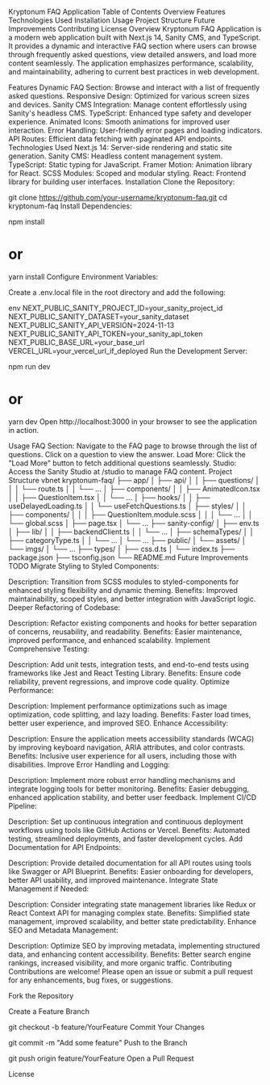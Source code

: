 Kryptonum FAQ Application
Table of Contents
Overview
Features
Technologies Used
Installation
Usage
Project Structure
Future Improvements
Contributing
License
Overview
Kryptonum FAQ Application is a modern web application built with Next.js 14, Sanity CMS, and TypeScript. It provides a dynamic and interactive FAQ section where users can browse through frequently asked questions, view detailed answers, and load more content seamlessly. The application emphasizes performance, scalability, and maintainability, adhering to current best practices in web development.

Features
Dynamic FAQ Section: Browse and interact with a list of frequently asked questions.
Responsive Design: Optimized for various screen sizes and devices.
Sanity CMS Integration: Manage content effortlessly using Sanity's headless CMS.
TypeScript: Enhanced type safety and developer experience.
Animated Icons: Smooth animations for improved user interaction.
Error Handling: User-friendly error pages and loading indicators.
API Routes: Efficient data fetching with paginated API endpoints.
Technologies Used
Next.js 14: Server-side rendering and static site generation.
Sanity CMS: Headless content management system.
TypeScript: Static typing for JavaScript.
Framer Motion: Animation library for React.
SCSS Modules: Scoped and modular styling.
React: Frontend library for building user interfaces.
Installation
Clone the Repository:

git clone https://github.com/your-username/kryptonum-faq.git
cd kryptonum-faq
Install Dependencies:

npm install

# or

yarn install
Configure Environment Variables:

Create a .env.local file in the root directory and add the following:

env
NEXT_PUBLIC_SANITY_PROJECT_ID=your_sanity_project_id
NEXT_PUBLIC_SANITY_DATASET=your_sanity_dataset
NEXT_PUBLIC_SANITY_API_VERSION=2024-11-13
NEXT_PUBLIC_SANITY_API_TOKEN=your_sanity_api_token
NEXT_PUBLIC_BASE_URL=your_base_url
VERCEL_URL=your_vercel_url_if_deployed
Run the Development Server:

npm run dev

# or

yarn dev
Open http://localhost:3000 in your browser to see the application in action.

Usage
FAQ Section: Navigate to the FAQ page to browse through the list of questions. Click on a question to view the answer.
Load More: Click the "Load More" button to fetch additional questions seamlessly.
Studio: Access the Sanity Studio at /studio to manage FAQ content.
Project Structure
vbnet
kryptonum-faq/
├── app/
│ ├── api/
│ │ ├── questions/
│ │ │ └── route.ts
│ │ └── ...
│ ├── components/
│ │ ├── AnimatedIcon.tsx
│ │ ├── QuestionItem.tsx
│ │ └── ...
│ ├── hooks/
│ │ ├── useDelayedLoading.ts
│ │ └── useFetchQuestions.ts
│ ├── styles/
│ │ ├── components/
│ │ │ ├── QuestionItem.module.scss
│ │ │ └── ...
│ │ └── global.scss
│ ├── page.tsx
│ └── ...
├── sanity-config/
│ ├── env.ts
│ ├── lib/
│ │ ├── backendClient.ts
│ │ └── ...
│ ├── schemaTypes/
│ │ ├── categoryType.ts
│ │ └── ...
│ └── ...
├── public/
│ └── assets/
│ └── imgs/
│ └── ...
├── types/
│ ├── css.d.ts
│ └── index.ts
├── package.json
├── tsconfig.json
└── README.md
Future Improvements
TODO
Migrate Styling to Styled Components:

Description: Transition from SCSS modules to styled-components for enhanced styling flexibility and dynamic theming.
Benefits: Improved maintainability, scoped styles, and better integration with JavaScript logic.
Deeper Refactoring of Codebase:

Description: Refactor existing components and hooks for better separation of concerns, reusability, and readability.
Benefits: Easier maintenance, improved performance, and enhanced scalability.
Implement Comprehensive Testing:

Description: Add unit tests, integration tests, and end-to-end tests using frameworks like Jest and React Testing Library.
Benefits: Ensure code reliability, prevent regressions, and improve code quality.
Optimize Performance:

Description: Implement performance optimizations such as image optimization, code splitting, and lazy loading.
Benefits: Faster load times, better user experience, and improved SEO.
Enhance Accessibility:

Description: Ensure the application meets accessibility standards (WCAG) by improving keyboard navigation, ARIA attributes, and color contrasts.
Benefits: Inclusive user experience for all users, including those with disabilities.
Improve Error Handling and Logging:

Description: Implement more robust error handling mechanisms and integrate logging tools for better monitoring.
Benefits: Easier debugging, enhanced application stability, and better user feedback.
Implement CI/CD Pipeline:

Description: Set up continuous integration and continuous deployment workflows using tools like GitHub Actions or Vercel.
Benefits: Automated testing, streamlined deployments, and faster development cycles.
Add Documentation for API Endpoints:

Description: Provide detailed documentation for all API routes using tools like Swagger or API Blueprint.
Benefits: Easier onboarding for developers, better API usability, and improved maintenance.
Integrate State Management if Needed:

Description: Consider integrating state management libraries like Redux or React Context API for managing complex state.
Benefits: Simplified state management, improved scalability, and better state predictability.
Enhance SEO and Metadata Management:

Description: Optimize SEO by improving metadata, implementing structured data, and enhancing content accessibility.
Benefits: Better search engine rankings, increased visibility, and more organic traffic.
Contributing
Contributions are welcome! Please open an issue or submit a pull request for any enhancements, bug fixes, or suggestions.

Fork the Repository

Create a Feature Branch

git checkout -b feature/YourFeature
Commit Your Changes

git commit -m "Add some feature"
Push to the Branch

git push origin feature/YourFeature
Open a Pull Request

License
